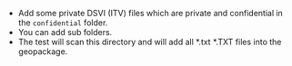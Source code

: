 * Add some private DSVI (ITV) files which are private and confidential in the `confidential` folder.
* You can add sub folders.
* The test will scan this directory and will add all *.txt *.TXT files into the geopackage.
